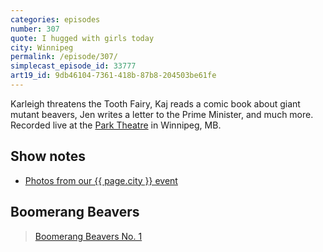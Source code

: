 ```yaml
---
categories: episodes
number: 307
quote: I hugged with girls today
city: Winnipeg
permalink: /episode/307/
simplecast_episode_id: 33777
art19_id: 9db46104-7361-418b-87b8-204503be61fe
---
```


Karleigh threatens the Tooth Fairy, Kaj reads a comic book about giant mutant beavers, Jen writes a letter to the Prime Minister, and much more. Recorded live at the [Park Theatre](http://myparktheatre.com/) in Winnipeg, MB.

## Show notes
- [Photos from our {{ page.city }} event](https://www.facebook.com/media/set/?set=a.10153485021098600.1073741854.121054468599&type=3)

## Boomerang Beavers
<blockquote class="imgur-embed-pub" lang="en" data-id="a/K1ElV"><a href="//imgur.com/a/K1ElV">Boomerang Beavers No. 1</a></blockquote><script async src="//s.imgur.com/min/embed.js" charset="utf-8"></script>